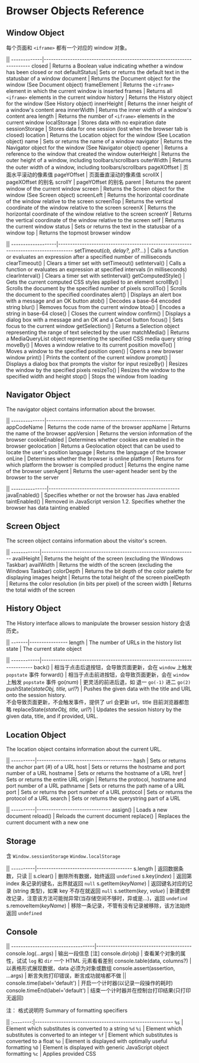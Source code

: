 # Browser Objects Reference

<style>td:first-child{ color: red; } td:first-child em { color: gray; }</style>

## Window Object

每个页面和 `<iframe>` 都有一个对应的 window 对象。

||
-------------|------------------------------------------------------------------------
closed       | Returns a Boolean value indicating whether a window has been closed or not
defaultStatus| Sets or returns the default text in the statusbar of a window
document     | Returns the Document object for the window (See Document object)
frameElement | Returns the `<iframe>` element in which the current window is inserted
frames       | Returns all `<iframe>` elements in the current window
history      | Returns the History object for the window (See History object)
innerHeight  | Returns the inner height of a window's content area
innerWidth   | Returns the inner width of a window's content area
length       | Returns the number of `<iframe>` elements in the current window
localStorage   | Stores data with no expiration date
sessionStorage | Stores data for one session (lost when the browser tab is closed)
location     | Returns the Location object for the window (See Location object)
name         | Sets or returns the name of a window
navigator    | Returns the Navigator object for the window (See Navigator object)
opener       | Returns a reference to the window that created the window
outerHeight  | Returns the outer height of a window, including toolbars/scrollbars
outerWidth   | Returns the outer width of a window, including toolbars/scrollbars
pageXOffset  | 页面水平滚动的像素值
pageYOffset  | 页面垂直滚动的像素值
scrollX      | pageXOffset 的别名
scrollY      | pageYOffset 的别名
parent       | Returns the parent window of the current window
screen       | Returns the Screen object for the window (See Screen object)
screenLeft   | Returns the horizontal coordinate of the window relative to the screen
screenTop    | Returns the vertical coordinate of the window relative to the screen
screenX      | Returns the horizontal coordinate of the window relative to the screen
screenY      | Returns the vertical coordinate of the window relative to the screen
self         | Returns the current window
status       | Sets or returns the text in the statusbar of a window
top          | Returns the topmost browser window

||
-------------------|------------------------------------------------------------------------------------
setTimeout(_cb, delay?, p1?..._) | Calls a function or evaluates an expression after a specified number of milliseconds
clearTimeout()     | Clears a timer set with setTimeout()
setInterval()      | Calls a function or evaluates an expression at specified intervals (in milliseconds)
clearInterval()    | Clears a timer set with setInterval()
getComputedStyle() | Gets the current computed CSS styles applied to an element
scrollBy()     | Scrolls the document by the specified number of pixels
scrollTo()     | Scrolls the document to the specified coordinates
alert()        | Displays an alert box with a message and an OK button
atob()         | Decodes a base-64 encoded string
blur()         | Removes focus from the current window
btoa()         | Encodes a string in base-64
close()        | Closes the current window
confirm()      | Displays a dialog box with a message and an OK and a Cancel button
focus()        | Sets focus to the current window
getSelection() | Returns a Selection object representing the range of text selected by the user
matchMedia()   | Returns a MediaQueryList object representing the specified CSS media query string
moveBy()   | Moves a window relative to its current position
moveTo()   | Moves a window to the specified position
open()     | Opens a new browser window
print()    | Prints the content of the current window
prompt()   | Displays a dialog box that prompts the visitor for input
resizeBy() | Resizes the window by the specified pixels
resizeTo() | Resizes the window to the specified width and height
stop()     | Stops the window from loading


## Navigator Object

The navigator object contains information about the browser.

||
--------------|-----------------------------------------------------
appCodeName   | Returns the code name of the browser
appName       | Returns the name of the browser
appVersion    | Returns the version information of the browser
cookieEnabled | Determines whether cookies are enabled in the browser
geolocation   | Returns a Geolocation object that can be used to locate the user's position
language      | Returns the language of the browser
onLine        | Determines whether the browser is online
platform      | Returns for which platform the browser is compiled
product       | Returns the engine name of the browser
userAgent     | Returns the user-agent header sent by the browser to the server

||
---------------|-------------------------------------------------------
javaEnabled()  | Specifies whether or not the browser has Java enabled
taintEnabled() | Removed in JavaScript version 1.2. Specifies whether the browser has data tainting enabled


## Screen Object

The screen object contains information about the visitor's screen.

||
------------|-----------------------------------------------------------------
availHeight | Returns the height of the screen (excluding the Windows Taskbar)
availWidth  | Returns the width of the screen (excluding the Windows Taskbar)
colorDepth  | Returns the bit depth of the color palette for displaying images
height      | Returns the total height of the screen
pixelDepth  | Returns the color resolution (in bits per pixel) of the screen
width       | Returns the total width of the screen


## History Object

The History interface allows to manipulate the browser session history 会话历史。

||
-------|----------------
length | The number of URLs in the history list
state  | The current state object

||
------------|--------------------------------------------------------------------------
back()      | 相当于点击后退按钮，会导致页面更新，会在 `window` 上触发 `popstate` 事件
forward()   | 相当于点击前进按钮，会导致页面更新，会在 `window` 上触发 `popstate` 事件
go(_num_)   | 更灵活的前进后退，如 退一 `go(-1)` 进二 `go(2)`
pushState(_stateObj, title, url?_)    | Pushes the given data with the title and URL onto the session history. <br>不会导致页面更新，不会触发事件，提供了 url 会更新 url，title 目前浏览器都忽略
replaceState(_stateObj, title, url?_) | Updates the session history by the given data, title, and if provided, URL.


## Location Object

The location object contains information about the current URL.

||
----------|----------------------------------------
hash      | Sets or returns the anchor part (#) of a URL
host      | Sets or returns the hostname and port number of a URL
hostname  | Sets or returns the hostname of a URL
href      | Sets or returns the entire URL
origin    | Returns the protocol, hostname and port number of a URL
pathname  | Sets or returns the path name of a URL
port      | Sets or returns the port number of a URL
protocol  | Sets or returns the protocol of a URL
search    | Sets or returns the querystring part of a URL

||
----------|-------------------------------
assign()  | Loads a new document
reload()  | Reloads the current document
replace() | Replaces the current document with a new one


## Storage

含 `Window.sessionStorage` `Window.localStorage`

||
----------|----------------------------------------
s.length    | 返回数据条数，只读
||
s.clear()            | 删除所有数据，始终返回 `undefined`
s.key(_index_)       | 返回第 index 条记录的键名，出界就返回 `null`
s.getItem(_keyName_) | 返回键名对应的记录 (string 类型)，如果 key 不存在就返回 `null`
s.setItem(_key_, _value_) | 新建或修改记录，注意该方法可能抛异常(当存储空间不够时，异或是...)，返回 `undefind`
s.removeItem(_keyName_)   | 移除一条记录，不管有没有记录被移除，该方法始终返回 `undefined`

## Console

||
-----------------------------------|----------------------------------------
console.log(...args)               | 输出一段信息 [注]
console.dir(obj)                   | 查看某个对象的属性，试试 `log` 和 `dir` 一个 HTML 元素看看差别
console.table(data, columns?)      | 以表格形式展现数据，data 必须为对象或数组
console.assert(assertion, ...args) | 断言失败打印错误，断言成功就啥都不做
||
console.time(label='default')      | 开启一个计时器(以记录一段操作的耗时)
console.timeEnd(label='default')   | 结束一个计时器并在控制台打印结果(只打印无返回)

注： 格式说明符 Summary of formatting specifiers

||
:--------:|----------------------------------------------------------
`%s`      | Element which substitutes is converted to a string
`%d` `%i` | Element which substitutes is converted to an integer
`%f`      | Element which substitutes is converted to a float
`%o`      | Element is displayed with optimally useful formatting
`%O`      | Element is displayed with generic JavaScript object formatting
`%c`      | Applies provided CSS
